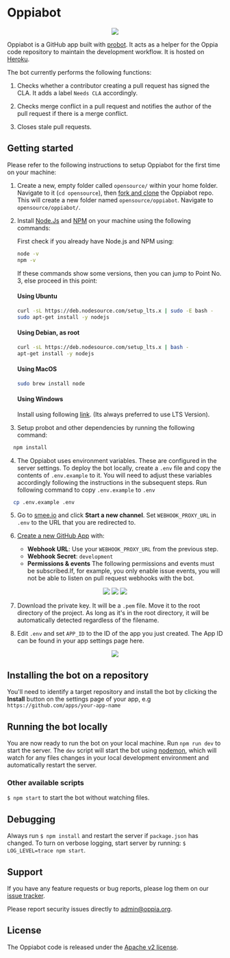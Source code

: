 # Oppiabot

<p align="center">
    <img src="images/oppiabot-display-image.png">
</p>

Oppiabot is a GitHub app built with [probot](https://github.com/probot/probot). It acts as a helper for the Oppia code repository to maintain the development workflow. It is hosted on [Heroku](https://www.heroku.com/).

The bot currently performs the following functions:

1. Checks whether a contributor creating a pull request has signed the CLA. It adds a label `Needs CLA` accordingly.

2. Checks merge conflict in a pull request and notifies the author of the pull request if there is a merge conflict.

3. Closes stale pull requests.


## Getting started

Please refer to the following instructions to setup Oppiabot for the first time on your machine:

1. Create a new, empty folder called `opensource/` within your home folder. Navigate to it (`cd opensource`), then [fork and clone](https://help.github.com/articles/fork-a-repo/) the Oppiabot repo. This will create a new folder named `opensource/oppiabot`. Navigate to `opensource/oppiabot/`.

2. Install [Node.Js](https://nodejs.org/) and [NPM](https://www.npmjs.com/) on your machine using the following commands:

    First check if you already have Node.js and NPM using:
    ```bash
    node -v
    npm -v
    ```
    If these commands show some versions, then you can jump to Point No. 3, else proceed in this point:
    #### Using Ubuntu
    ```bash
    curl -sL https://deb.nodesource.com/setup_lts.x | sudo -E bash -
    sudo apt-get install -y nodejs
    ```
    
    #### Using Debian, as root
    ```bash
    curl -sL https://deb.nodesource.com/setup_lts.x | bash -
    apt-get install -y nodejs
    ```
       
    #### Using MacOS
    ```bash
    sudo brew install node
    ```

    #### Using Windows
    Install using following [link](https://nodejs.org/en/download/). (Its always preferred to use LTS Version).
    
3. Setup probot and other dependencies by running the following command:
  ```bash
    npm install
  ```

4. The Oppiabot uses environment variables. These are configured in the server settings. To deploy the bot locally, create a `.env` file and copy the contents of `.env.example` to it. You will need to adjust these variables accordingly following the instructions in the subsequent steps. Run following command to copy `.env.example` to `.env`
  ```bash
    cp .env.example .env
  ```

5. Go to [smee.io](https://smee.io/) and click **Start a new channel**. Set `WEBHOOK_PROXY_URL` in `.env` to the URL that you are redirected to.

6. [Create a new GitHub App](https://github.com/settings/apps/new) with:
    * **Webhook URL**: Use your `WEBHOOK_PROXY_URL` from the previous step.
    * **Webhook Secret**: `development`
    * **Permissions & events** The following permissions and events must be subscribed.If, for example, you only enable issue events, you will not be able to listen on pull request webhooks with the bot.

<p align="center">
  <img src="images/docs/repository-permissions.png">
  <img src="images/docs/other-permissions.png">
  <img src="images/docs/events.png">
</p>

7. Download the private key. It will be a `.pem` file. Move it to the root directory of the project. As long as it's in the root directory, it will be automatically detected regardless of the filename.

8. Edit `.env` and set `APP_ID` to the ID of the app you just created. The App ID can be found in your app settings page here.

<p align="center">
    <img src="images/sample-app-id.png">
</p>


## Installing the bot on a repository

You'll need to identify a target repository and install the bot by clicking the **Install** button on the settings page of your app, e.g `https://github.com/apps/your-app-name`


## Running the bot locally

You are now ready to run the bot on your local machine. Run `npm run dev` to start the server.
The `dev` script will start the bot using [nodemon](https://github.com/remy/nodemon#nodemon), which will watch for any files changes in your local development environment and automatically restart the server.

### Other available scripts

`$ npm start` to start the bot without watching files.


## Debugging
Always run `$ npm install` and restart the server if `package.json` has changed.
To turn on verbose logging, start server by running: `$ LOG_LEVEL=trace npm start`.


## Support

If you have any feature requests or bug reports, please log them on our [issue tracker](https://github.com/oppia/oppiabot/issues/new?title=Describe%20your%20feature%20request%20or%20bug%20report%20succinctly&body=If%20you%27d%20like%20to%20propose%20a%20feature,%20describe%20what%20you%27d%20like%20to%20see.%20Mockups%20would%20be%20great!%0A%0AIf%20you%27re%20reporting%20a%20bug,%20please%20be%20sure%20to%20include%20the%20expected%20behaviour,%20the%20observed%20behaviour,%20and%20steps%20to%20reproduce%20the%20problem.%20Console%20copy-pastes%20and%20any%20background%20on%20the%20environment%20would%20also%20be%20helpful.%0A%0AIf%20the%20issue%20you%27re%20facing%20is%20probot-specific,%20it%20should%20be%20logged%20to%20the%20probot%20repository.%0A%0AThanks!).

Please report security issues directly to admin@oppia.org.

## License

The Oppiabot code is released under the [Apache v2 license](https://github.com/oppia/oppiabot/blob/master/LICENSE).
